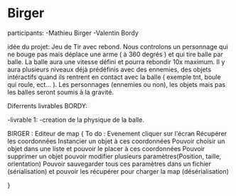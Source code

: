 # Birger

participants: 
-Mathieu Birger
-Valentin Bordy


idée du projet: 
Jeu de Tir avec rebond. Nous controlons un personnage qui ne bouge pas mais déplace une arme ( à 360 degrés ) et qui tire balle par balle.
La balle aura une vitesse défini et pourra rebondir 10x maximum.
Il y aura plusieurs niveaux déjà prédéfinis avec des ennemies, des objets intéractifs quand ils rentrent en contact avec la balle ( exemple tnt, boule qui roule, ect... ).
Les personnages (ennemies ou non), les objets mais pas les balles seront soumis à la gravité. 


Diferrents livrables BORDY:

  -livrable 1:
    -creation de la physique de la balle.

BIRGER :
Editeur de map {
To do : 
Evenement cliquer sur l'écran 
Récupérer les coordonnées
Instancier un objet à ces coordonnées
Pouvoir choisir un objet dans une liste et pouvoir le placer à ces coordonnées
Pouvoir supprimer un objet
pouvoir modifier plusieurs paramètres(Position, taille, orientation)
Pouvoir sauvegarder tous ces paramètres dans un fichier (sérialisation)
et pouvoir les récupérer pour charger la map (désérialisation)

}
